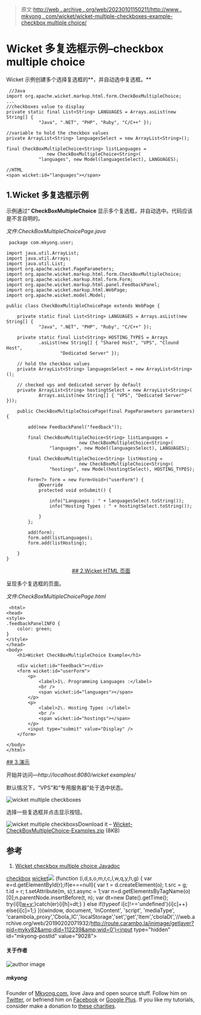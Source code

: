 > 原文:[http://web . archive . org/web/20230101150211/http://www . mkyong . com/wicket/wicket-multiple-checkboxes-example-checkbox multiple choice/](http://web.archive.org/web/20230101150211/http://www.mkyong.com/wicket/wicket-multiple-checkboxes-example-checkboxmultiplechoice/)

# Wicket 多复选框示例–checkbox multiple choice

Wicket 示例创建多个选择复选框的**，并自动选中复选框。**

```
 //Java 
import org.apache.wicket.markup.html.form.CheckBoxMultipleChoice;
...
//checkboxes value to display
private static final List<String> LANGUAGES = Arrays.asList(new String[] {
			"Java", ".NET", "PHP", "Ruby", "C/C++" });

//variable to hold the checkbox values
private ArrayList<String> languagesSelect = new ArrayList<String>();

final CheckBoxMultipleChoice<String> listLanguages = 
               new CheckBoxMultipleChoice<String>(
			"languages", new Model(languagesSelect), LANGUAGES);

//HTML
<span wicket:id="languages"></span> 
```

## 1.Wicket 多复选框示例

示例通过“ **CheckBoxMultipleChoice** 显示多个复选框，并自动选中。代码应该是不言自明的。

*文件:CheckBoxMultipleChoicePage.java*

```
 package com.mkyong.user;

import java.util.ArrayList;
import java.util.Arrays;
import java.util.List;
import org.apache.wicket.PageParameters;
import org.apache.wicket.markup.html.form.CheckBoxMultipleChoice;
import org.apache.wicket.markup.html.form.Form;
import org.apache.wicket.markup.html.panel.FeedbackPanel;
import org.apache.wicket.markup.html.WebPage;
import org.apache.wicket.model.Model;

public class CheckBoxMultipleChoicePage extends WebPage {

	private static final List<String> LANGUAGES = Arrays.asList(new String[] {
			"Java", ".NET", "PHP", "Ruby", "C/C++" });

	private static final List<String> HOSTING_TYPES = Arrays
			.asList(new String[] { "Shared Host", "VPS", "Clound Host",
					"Dedicated Server" });

	// hold the checkbox values
	private ArrayList<String> languagesSelect = new ArrayList<String>();

	// checked vps and dedicated server by default
	private ArrayList<String> hostingtSelect = new ArrayList<String>(
			Arrays.asList(new String[] { "VPS", "Dedicated Server" }));

	public CheckBoxMultipleChoicePage(final PageParameters parameters) {

		add(new FeedbackPanel("feedback"));

		final CheckBoxMultipleChoice<String> listLanguages = 
                           new CheckBoxMultipleChoice<String>(
				"languages", new Model(languagesSelect), LANGUAGES);

		final CheckBoxMultipleChoice<String> listHosting = 
                           new CheckBoxMultipleChoice<String>(
				"hostings", new Model(hostingtSelect), HOSTING_TYPES);

		Form<?> form = new Form<Void>("userForm") {
			@Override
			protected void onSubmit() {

				info("Languages : " + languagesSelect.toString());
				info("Hosting Types : " + hostingtSelect.toString());

			}
		};

		add(form);
		form.add(listLanguages);
		form.add(listHosting);

	}
} 
```

 <ins class="adsbygoogle" style="display:block; text-align:center;" data-ad-format="fluid" data-ad-layout="in-article" data-ad-client="ca-pub-2836379775501347" data-ad-slot="6894224149">## 2.Wicket HTML 页面

呈现多个复选框的页面。

*文件:CheckBoxMultipleChoicePage.html*

```
 <html>
<head>
<style>
.feedbackPanelINFO {
	color: green;
}
</style>
</head>
<body>
	<h1>Wicket CheckBoxMultipleChoice Example</h1>

	<div wicket:id="feedback"></div>
	<form wicket:id="userForm">
		<p>
			<label>1\. Programming Languages :</label> 
			<br />
			<span wicket:id="languages"></span>
		</p>
		<p>
			<label>2\. Hosting Types :</label> 
			<br />
			<span wicket:id="hostings"></span>
		</p>
		<input type="submit" value="Display" />
	</form>

</body>
</html> 
```

 <ins class="adsbygoogle" style="display:block" data-ad-client="ca-pub-2836379775501347" data-ad-slot="8821506761" data-ad-format="auto" data-ad-region="mkyongregion">## 3.演示

开始并访问—*http://localhost:8080/wicket examples/*

默认情况下，“VPS”和“专用服务器”处于选中状态。

![wicket multiple checkboxes](../Images/90987e24b51327713d9812dc3f239ba2.png "wicket-CheckBoxMultipleChoice-example1")

选择一些复选框并点击显示按钮。

![wicket multiple checkboxs](../Images/1cbca17460321d92d18c13f290a536e7.png "wicket-CheckBoxMultipleChoice-example2")Download it – [Wicket-CheckBoxMultipleChoice-Examples.zip](http://web.archive.org/web/20190202071932/http://www.mkyong.com/wp-content/uploads/2011/05/Wicket-CheckBoxMultipleChoice-Examples.zip) (8KB)

## 参考

1.  [Wicket checkbox multiple choice Javadoc](http://web.archive.org/web/20190202071932/http://wicket.apache.org/apidocs/1.4/org/apache/wicket/markup/html/form/CheckBoxMultipleChoice.html)

[checkbox](http://web.archive.org/web/20190202071932/http://www.mkyong.com/tag/checkbox/) [wicket](http://web.archive.org/web/20190202071932/http://www.mkyong.com/tag/wicket/)</ins></ins>![](../Images/fb9b924bed550f3058e7d860c55de891.png) (function (i,d,s,o,m,r,c,l,w,q,y,h,g) { var e=d.getElementById(r);if(e===null){ var t = d.createElement(o); t.src = g; t.id = r; t.setAttribute(m, s);t.async = 1;var n=d.getElementsByTagName(o)[0];n.parentNode.insertBefore(t, n); var dt=new Date().getTime(); try{i[l][w+y](h,i[l][q+y](h)+'&amp;'+dt);}catch(er){i[h]=dt;} } else if(typeof i[c]!=='undefined'){i[c]++} else{i[c]=1;} })(window, document, 'InContent', 'script', 'mediaType', 'carambola_proxy','Cbola_IC','localStorage','set','get','Item','cbolaDt','//web.archive.org/web/20190202071932/http://route.carambo.la/inimage/getlayer?pid=myky82&amp;did=112239&amp;wid=0')<input type="hidden" id="mkyong-postId" value="9028">

#### 关于作者

![author image](../Images/bb91786e2fe3f5dad841ba3fc19e0613.png)

##### mkyong

Founder of [Mkyong.com](http://web.archive.org/web/20190202071932/http://mkyong.com/), love Java and open source stuff. Follow him on [Twitter](http://web.archive.org/web/20190202071932/https://twitter.com/mkyong), or befriend him on [Facebook](http://web.archive.org/web/20190202071932/http://www.facebook.com/java.tutorial) or [Google Plus](http://web.archive.org/web/20190202071932/https://plus.google.com/110948163568945735692?rel=author). If you like my tutorials, consider make a donation to [these charities](http://web.archive.org/web/20190202071932/http://www.mkyong.com/blog/donate-to-charity/).